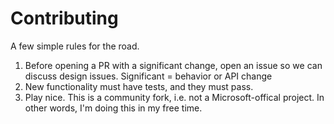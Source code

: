Contributing
============

A few simple rules for the road.

1. Before opening a PR with a significant change, open an issue so we can discuss design issues. Significant = behavior or API change
2. New functionality must have tests, and they must pass.
3. Play nice. This is a community fork, i.e. not a Microsoft-offical project. In other words, I'm doing this in my free time.
